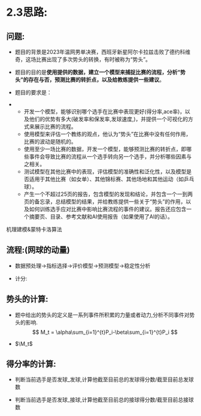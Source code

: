 # 2.3思路:

## 问题:

- 题目的背景是2023年温网男单决赛，西班牙新星阿尔卡拉兹击败了德约科维奇，这场比赛出现了多次势头的转换，有时被称为“势头”。

- 题目的目的是**使用提供的数据，建立一个模型来捕捉比赛的流程，分析“势头”的存在与否，预测比赛的转折点，以及给教练提供一些建议**。

- 题目的要求是：

- - 开发一个模型，能够识别哪个选手在比赛中表现更好(得分率,ace率)，以及他们的优势有多大(破发率和保发率,发球速度,)，并提供一个可视化的方式来展示比赛的流程。
  - 使用模型来评估一个教练的观点，他认为“势头”在比赛中没有任何作用，比赛的波动是随机的。
  - 使用至少一场比赛的数据，开发一个模型，能够预测比赛的转折点，即哪些事件会导致比赛的流程从一个选手转向另一个选手，并分析哪些因素与之相关。
  - 测试模型在其他比赛中的表现，评估模型的准确性和泛化性，以及模型是否适用于其他比赛（如女单）、其他锦标赛、其他场地和其他运动（如乒乓球）。
  - 产生一个不超过25页的报告，包含模型的发现和结论，并包含一个一到两页的备忘录，总结模型的结果，并给教练提供一些关于“势头”的作用，以及如何训练选手应对比赛中影响比赛流程的事件的建议。报告还应包含一个摘要页、目录、参考文献和AI使用报告（如果使用了AI的话）。

机理建模&蒙特卡洛算法

## 流程:(网球的动量)

* 数据预处理->指标选择->评价模型->预测模型->稳定性分析

* 计分: 

## 势头的计算:

* 题中给出的势头的定义是一系列事件所积累的力量或者动力,分析不同事件对势头的影响.
  $$
  M_t = \alpha\sum_{i=1}^{t}P_i-\beta\sum_{i=1}^{t}P_i
  $$

* $\M_t$





## 得分率的计算:

* 判断当前选手是否发球_发球,计算他截至目前总的发球得分数/截至目前总发球数

* 判断当前选手是否发球_接球,计算他截至目前总的接球得分数/截至目前总接球数
